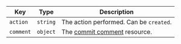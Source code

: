 Key | Type | Description
----|------|-------------
`action`|`string` | The action performed. Can be `created`.
`comment`|`object` | The [commit comment](/v3/repos/comments/#get-a-commit-comment) resource.
